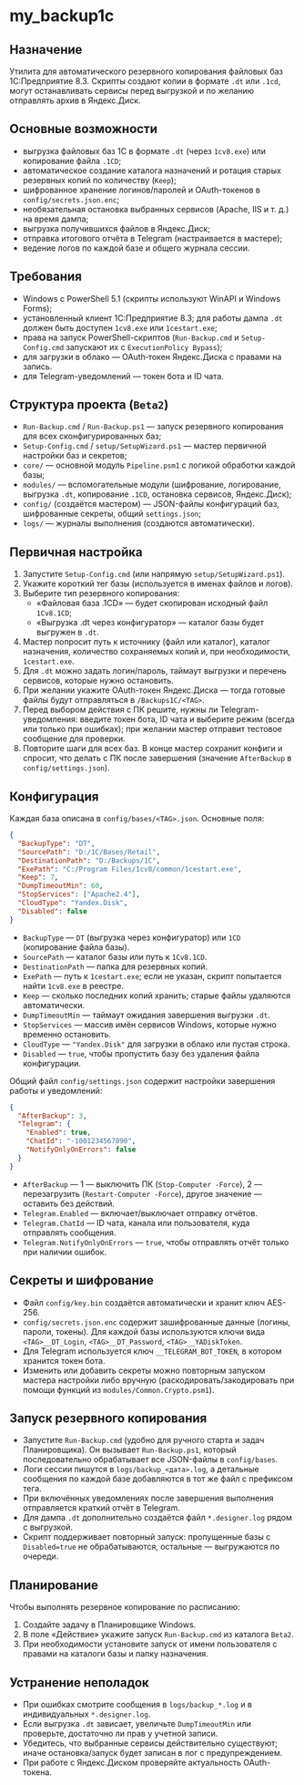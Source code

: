 ﻿# my_backup1c

## Назначение
Утилита для автоматического резервного копирования файловых баз 1С:Предприятие 8.3. Скрипты создают копии в формате `.dt` или `.1cd`, могут останавливать сервисы перед выгрузкой и по желанию отправлять архив в Яндекс.Диск.

## Основные возможности
- выгрузка файловых баз 1С в формате `.dt` (через `1cv8.exe`) или копирование файла `.1CD`;
- автоматическое создание каталога назначений и ротация старых резервных копий по количеству (`Keep`);
- шифрованное хранение логинов/паролей и OAuth-токенов в `config/secrets.json.enc`;
- необязательная остановка выбранных сервисов (Apache, IIS и т. д.) на время дампа;
- выгрузка получившихся файлов в Яндекс.Диск;
- отправка итогового отчёта в Telegram (настраивается в мастере);
- ведение логов по каждой базе и общего журнала сессии.

## Требования
- Windows с PowerShell 5.1 (скрипты используют WinAPI и Windows Forms);
- установленный клиент 1С:Предприятие 8.3; для работы дампа `.dt` должен быть доступен `1cv8.exe` или `1cestart.exe`;
- права на запуск PowerShell-скриптов (`Run-Backup.cmd` и `Setup-Config.cmd` запускают их с `ExecutionPolicy Bypass`);
- для загрузки в облако — OAuth‑токен Яндекс.Диска с правами на запись.
- для Telegram-уведомлений — токен бота и ID чата.

## Структура проекта (`Beta2`)
- `Run-Backup.cmd` / `Run-Backup.ps1` — запуск резервного копирования для всех сконфигурированных баз;
- `Setup-Config.cmd` / `setup/SetupWizard.ps1` — мастер первичной настройки баз и секретов;
- `core/` — основной модуль `Pipeline.psm1` с логикой обработки каждой базы;
- `modules/` — вспомогательные модули (шифрование, логирование, выгрузка `.dt`, копирование `.1CD`, остановка сервисов, Яндекс.Диск);
- `config/` (создаётся мастером) — JSON-файлы конфигураций баз, шифрованные секреты, общий `settings.json`;
- `logs/` — журналы выполнения (создаются автоматически).

## Первичная настройка
1. Запустите `Setup-Config.cmd` (или напрямую `setup/SetupWizard.ps1`).
2. Укажите короткий тег базы (используется в именах файлов и логов).
3. Выберите тип резервного копирования:
   - «Файловая база .1CD» — будет скопирован исходный файл `1Cv8.1CD`;
   - «Выгрузка .dt через конфигуратор» — каталог базы будет выгружен в `.dt`.
4. Мастер попросит путь к источнику (файл или каталог), каталог назначения, количество сохраняемых копий и, при необходимости, `1cestart.exe`.
5. Для `.dt` можно задать логин/пароль, таймаут выгрузки и перечень сервисов, которые нужно остановить.
6. При желании укажите OAuth-токен Яндекс.Диска — тогда готовые файлы будут отправляться в `/Backups1C/<TAG>`.
7. Перед выбором действия с ПК решите, нужны ли Telegram-уведомления: введите токен бота, ID чата и выберите режим (всегда или только при ошибках); при желании мастер отправит тестовое сообщение для проверки.
8. Повторите шаги для всех баз. В конце мастер сохранит конфиги и спросит, что делать с ПК после завершения (значение `AfterBackup` в `config/settings.json`).

## Конфигурация
Каждая база описана в `config/bases/<TAG>.json`. Основные поля:

```json
{
  "BackupType": "DT",
  "SourcePath": "D:/1C/Bases/Retail",
  "DestinationPath": "D:/Backups/1C",
  "ExePath": "C:/Program Files/1cv8/common/1cestart.exe",
  "Keep": 7,
  "DumpTimeoutMin": 60,
  "StopServices": ["Apache2.4"],
  "CloudType": "Yandex.Disk",
  "Disabled": false
}
```

- `BackupType` — `DT` (выгрузка через конфигуратор) или `1CD` (копирование файла базы).
- `SourcePath` — каталог базы или путь к `1Cv8.1CD`.
- `DestinationPath` — папка для резервных копий.
- `ExePath` — путь к `1cestart.exe`; если не указан, скрипт попытается найти `1cv8.exe` в реестре.
- `Keep` — сколько последних копий хранить; старые файлы удаляются автоматически.
- `DumpTimeoutMin` — таймаут ожидания завершения выгрузки `.dt`.
- `StopServices` — массив имён сервисов Windows, которые нужно временно остановить.
- `CloudType` — `"Yandex.Disk"` для загрузки в облако или пустая строка.
- `Disabled` — `true`, чтобы пропустить базу без удаления файла конфигурации.

Общий файл `config/settings.json` содержит настройки завершения работы и уведомлений:

```json
{
  "AfterBackup": 3,
  "Telegram": {
    "Enabled": true,
    "ChatId": "-1001234567890",
    "NotifyOnlyOnErrors": false
  }
}
```

- `AfterBackup` — 1 — выключить ПК (`Stop-Computer -Force`), 2 — перезагрузить (`Restart-Computer -Force`), другое значение — оставить без действий.
- `Telegram.Enabled` — включает/выключает отправку отчётов.
- `Telegram.ChatId` — ID чата, канала или пользователя, куда отправлять сообщения.
- `Telegram.NotifyOnlyOnErrors` — `true`, чтобы отправлять отчёт только при наличии ошибок.

## Секреты и шифрование
- Файл `config/key.bin` создаётся автоматически и хранит ключ AES-256.
- `config/secrets.json.enc` содержит зашифрованные данные (логины, пароли, токены). Для каждой базы используются ключи вида `<TAG>__DT_Login`, `<TAG>__DT_Password`, `<TAG>__YADiskToken`.
- Для Telegram используется ключ `__TELEGRAM_BOT_TOKEN`, в котором хранится токен бота.
- Изменить или добавить секреты можно повторным запуском мастера настройки либо вручную (раскодировать/закодировать при помощи функций из `modules/Common.Crypto.psm1`).

## Запуск резервного копирования
- Запустите `Run-Backup.cmd` (удобно для ручного старта и задач Планировщика). Он вызывает `Run-Backup.ps1`, который последовательно обрабатывает все JSON-файлы в `config/bases`.
- Логи сессии пишутся в `logs/backup_<дата>.log`, а детальные сообщения по каждой базе добавляются в тот же файл с префиксом тега.
- При включённых уведомлениях после завершения выполнения отправляется краткий отчёт в Telegram.
- Для дампа `.dt` дополнительно создаётся файл `*.designer.log` рядом с выгрузкой.
- Скрипт поддерживает повторный запуск: пропущенные базы с `Disabled=true` не обрабатываются, остальные — выгружаются по очереди.

## Планирование
Чтобы выполнять резервное копирование по расписанию:
1. Создайте задачу в Планировщике Windows.
2. В поле «Действие» укажите запуск `Run-Backup.cmd` из каталога `Beta2`.
3. При необходимости установите запуск от имени пользователя с правами на каталоги базы и папку назначения.

## Устранение неполадок
- При ошибках смотрите сообщения в `logs/backup_*.log` и в индивидуальных `*.designer.log`.
- Если выгрузка `.dt` зависает, увеличьте `DumpTimeoutMin` или проверьте, достаточно ли прав у учетной записи.
- Убедитесь, что выбранные сервисы действительно существуют; иначе остановка/запуск будет записан в лог с предупреждением.
- При работе с Яндекс.Диском проверяйте актуальность OAuth-токена.
